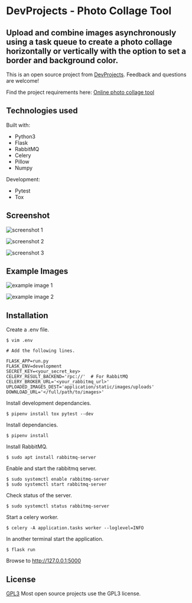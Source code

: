 # DevProjects - Photo Collage Tool

## Upload and combine images asynchronously using a task queue to create a photo collage horizontally or vertically with the option to set a border and background color. 

This is an open source project from [DevProjects](http://www.codementor.io/projects). Feedback and questions are welcome!

Find the project requirements here: [Online photo collage tool](https://www.codementor.io/projects/web/online-photo-collage-tool-atx32mwend)

## Technologies used

Built with:

* Python3 
* Flask 
* RabbitMQ 
* Celery 
* Pillow 
* Numpy

Development:

* Pytest
* Tox

## Screenshot 

![screenshot 1](screenshot1.png)

![screenshot 2](screenshot2.png)

![screenshot 3](screenshot3.png)

## Example Images 

![example image 1](collage_20211008-032021.png)

![example image 2](collage_20211008-040629.png)

## Installation

Create a .env file.
```
$ vim .env

# Add the following lines.

FLASK_APP=run.py
FLASK_ENV=development
SECRET_KEY=<your_secret_key>
CELERY_RESULT_BACKEND='rpc://'  # For RabbitMQ
CELERY_BROKER_URL='<your_rabbitmq_url>'
UPLOADED_IMAGES_DEST='application/static/images/uploads'
DOWNLOAD_URL='</full/path/to/images>'
```

Install development dependancies.

```
$ pipenv install tox pytest --dev
```

Install dependancies.

```
$ pipenv install
```

Install RabbitMQ.

```
$ sudo apt install rabbitmq-server
```

Enable and start the rabbitmq server.

```
$ sudo systemctl enable rabbitmq-server
$ sudo systemctl start rabbitmq-server
```

Check status of the server.

```
$ sudo systemctl status rabbitmq-server
```

Start a celery worker.

```
$ celery -A application.tasks worker --loglevel=INFO
```

In another terminal start the application.

```
$ flask run
```

Browse to http://127.0.0.1:5000


## License

[GPL3](https://choosealicense.com/licenses/gpl-3.0/)
Most open source projects use the GPL3 license.
